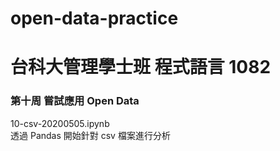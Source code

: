 # open-data-practice
<h1>台科大管理學士班 程式語言 1082 </h1>
<h3>第十周 嘗試應用 Open Data </h3>
10-csv-20200505.ipynb <br>
透過 Pandas 開始針對 csv 檔案進行分析
